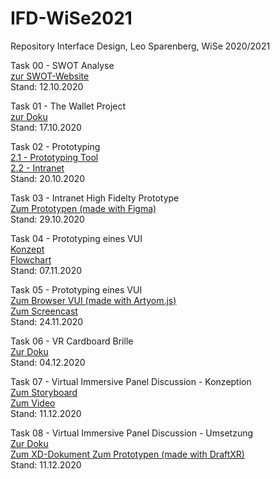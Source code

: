 # IFD-WiSe2021
 Repository Interface Design, Leo Sparenberg, WiSe 2020/2021
 
Task 00 - SWOT Analyse<br>
 <a href="https://leosparenberg.github.io/IFD-WiSe20-21/00/swot.html" target="_blank">zur SWOT-Website</a>
 <br>Stand: 12.10.2020

Task 01 - The Wallet Project<br>
 <a href="https://leosparenberg.github.io/IFD-WiSe20-21/01/Wallet-Project.pdf" target="_blank">zur Doku</a>
 <br>Stand: 17.10.2020
 
Task 02 - Prototyping<br>
  <a href="https://leosparenberg.github.io/IFD-WiSe20-21/02/Prototyping-Tool.html" target="_blank">2.1 - Prototyping Tool</a>
  <br><a href="https://leosparenberg.github.io/IFD-WiSe20-21/02/2.2.pdf" target="_blank">2.2 - Intranet</a>
 <br>Stand: 20.10.2020
 
Task 03 - Intranet High Fidelty Prototype <br>
 <a href="https://www.figma.com/proto/2Xqr1eRyECLeaXxHr0zlIm/IFD-Intranet?node-id=1%3A2&scaling=scale-down" target="_blank">Zum Prototypen (made with Figma)</a>
 <br>Stand: 29.10.2020

Task 04 - Prototyping eines VUI<br>
<a href="https://leosparenberg.github.io/IFD-WiSe20-21/04/Aufgabe 4.pdf" target="_blank">Konzept
</a><br>
 <a href="https://leosparenberg.github.io/IFD-WiSe20-21/04/Flowchart.pdf" target="_blank">Flowchart
</a>
 <br>Stand: 07.11.2020
 
Task 05 - Prototyping eines VUI<br>
<a href="https://leosparenberg.github.io/IFD-WiSe20-21/05/index.html" target="_blank">Zum Browser VUI (made with Artyom.js)
</a><br>
 <a href="https://leosparenberg.github.io/IFD-WiSe20-21/05/screencast.html" target="_blank">Zum Screencast
</a>
 <br>Stand: 24.11.2020
 
Task 06 - VR Cardboard Brille<br>
 <a href="https://leosparenberg.github.io/IFD-WiSe20-21/06/doku.html" target="_blank">Zur Doku
</a>
 <br>Stand: 04.12.2020
 
 Task 07 - Virtual Immersive Panel Discussion - Konzeption<br>
<a href="https://leosparenberg.github.io/IFD-WiSe20-21/07/Storyboard.pdf" target="_blank">Zum Storyboard
</a><br>
 <a href="https://youtu.be/jb_kuOD7KzU" target="_blank">Zum Video
</a>
 <br>Stand: 11.12.2020
 
  Task 08 - Virtual Immersive Panel Discussion - Umsetzung<br>
<a href="https://leosparenberg.github.io/IFD-WiSe20-21/07/Storyboard.pdf" target="_blank">Zur Doku
</a><br>
<a href="https://leosparenberg.github.io/IFD-WiSe20-21/08/IFD VR Prototype.xd" target="_blank">Zum XD-Dokument
</a>
 <a href="https://app.draftxr.com/vr/sf6bfO" target="_blank">Zum Prototypen (made with DraftXR)
</a>
 <br>Stand: 11.12.2020